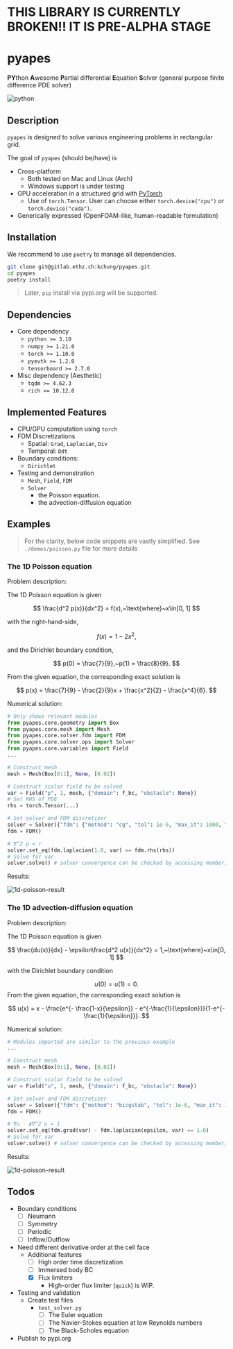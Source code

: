 
# THIS LIBRARY IS CURRENTLY BROKEN!! IT IS PRE-ALPHA STAGE

# pyapes

**PY**thon **A**wesome **P**artial differential **E**quation **S**olver (general purpose finite difference PDE solver)

![python](http://ForTheBadge.com/images/badges/made-with-python.svg)

## Description

`pyapes` is designed to solve various engineering problems in rectangular grid.

The goal of `pyapes` (should be/have) is

- Cross-platform
  - Both tested on Mac and Linux (Arch)
  - Windows support is under testing
- GPU acceleration in a structured grid with [PyTorch](https://pytorch.org)
  - Use of `torch.Tensor`. User can choose either `torch.device("cpu")` or `torch.device("cuda")`.
- Generically expressed (OpenFOAM-like, human-readable formulation)

## Installation

We recommend to use `poetry` to manage all dependencies.

```bash
git clone git@gitlab.ethz.ch:kchung/pyapes.git
cd pyapes
poetry install
```

> Later, `pip` install via pypi.org will be supported.

## Dependencies

- Core dependency
  - `python >= 3.10`
  - `numpy >= 1.21.0`
  - `torch >= 1.10.0`
  - `pyevtk >= 1.2.0`
  - `tensorboard >= 2.7.0`
- Misc dependency (Aesthetic)
  - `tqdm >= 4.62.3`
  - `rich >= 10.12.0`

## Implemented Features

- CPU/GPU computation using `torch`
- FDM Discretizations
  - Spatial: `Grad`, `Laplacian`, `Div`
  - Temporal: `Ddt`
- Boundary conditions:
  - `Dirichlet`
- Testing and demonstration
  - `Mesh`, `Field`, `FDM`
  - `Solver`
    - the Poisson equation.
    - the advection-diffusion equation

## Examples

> For the clarity, below code snippets are vastly simplified. See `./demos/poisson.py` file for more details

### The 1D Poisson equation

Problem description:

The 1D Poisson equation is given

$$
\frac{d^2 p(x)}{dx^2} = f(x),~\text{where}~x\in[0, 1]
$$

with the right-hand-side,

$$
f(x) = 1 - 2 x^2,
$$

and the Dirichlet boundary condition,

$$
p(0) = \frac{7}{9},~p(1) = \frac{8}{9}.
$$

From the given equation, the corresponding exact solution is

$$
p(x) = \frac{7}{9} - \frac{2}{9}x + \frac{x^2}{2} - \frac{x^4}{6}.
$$

Numerical solution:

```python
# Only shows relevant modules
from pyapes.core.geometry import Box
from pyapes.core.mesh import Mesh
from pyapes.core.solver.fdm import FDM
from pyapes.core.solver.ops import Solver
from pyapes.core.variables import Field
...

# Construct mesh
mesh = Mesh(Box[0:1], None, [0.02])

# Construct scalar field to be solved
var = Field("p", 1, mesh, {"domain": f_bc, "obstacle": None})
# Set RHS of PDE
rhs = torch.Tensor(...)

# Set solver and FDM discretizer
solver = Solver({"fdm": {"method": "cg", "tol": 1e-6, "max_it": 1000, "report" True}})
fdm = FDM()

# ∇^2 p = r
solver.set_eq(fdm.laplacian(1.0, var) == fdm.rhs(rhs))
# Solve for var
solver.solve() # solver convergence can be checked by accessing member, `solver.report`
```

Results:

![1d-poisson-result](./assets/demo_figs/poisson_1d.png)

### The 1D advection-diffusion equation

Problem description:

The 1D Poisson equation is given

$$
\frac{du(x)}{dx} - \epsilon\frac{d^2 u(x)}{dx^2} = 1,~\text{where}~x\in[0, 1]
$$

with the Dirichlet boundary condition

$$
u(0) = u(1) = 0.
$$
From the given equation, the corresponding exact solution is

$$
u(x) = x - \frac{e^{- \frac{1-x}{\epsilon}} - e^{-\frac{1}{\epsilon}}}{1-e^{-\frac{1}{\epsilon}}}.
$$

Numerical solution:

```python
# Modules imported are similar to the previous example
...

# Construct mesh
mesh = Mesh(Box[0:1], None, [0.02])

# Construct scalar field to be solved
var = Field("u", 1, mesh, {"domain": f_bc, "obstacle": None})

# Set solver and FDM discretizer
solver = Solver({"fdm": {"method": "bicgstab", "tol": 1e-6, "max_it": 1000, "report" True}})
fdm = FDM()

# ∇u - 𝞮∇^2 u = 1
solver.set_eq(fdm.grad(var) - fdm.laplacian(epsilon, var) == 1.0)
# Solve for var
solver.solve() # solver convergence can be checked by accessing member, `solver.report`
```

Results:

![1d-poisson-result](./assets/demo_figs/advection_diffusion_1d.png)

## Todos

- Boundary conditions
  - [ ] Neumann
  - [ ] Symmetry
  - [ ] Periodic
  - [ ] Inflow/Outflow
- Need different derivative order at the cell face
  - Additional features
    - [ ] High order time discretization
    - [ ] Immersed body BC
    - [x] Flux limiters
      - High-order flux limiter (`quick`) is WIP.
- Testing and validation
  - Create test files
    - `test_solver.py`
      - [ ] The Euler equation
      - [ ] The Navier-Stokes equation at low Reynolds numbers
      - [ ] The Black-Scholes equation
- Publish to pypi.org

